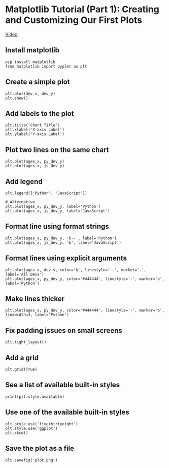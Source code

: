 # Matplotlib Tutorial (Part 1): Creating and Customizing Our First Plots
[Video](https://www.youtube.com/watch?v=UO98lJQ3QGI)

## Install matplotlib
    pip install matplotlib
    from matplotlib import pyplot as plt
    
## Create a simple plot
    plt.plot(dev_x, dev_y)
    plt.show()
    
## Add labels to the plot
    plt.title('Chart Title')
    plt.xlabel('X-axis Label')
    plt.ylabel('Y-axis Label')
    
## Plot two lines on the same chart
    plt.plot(ages_x, py_dev_y)
    plt.plot(ages_x, js_dev_y)
    
## Add legend
    plt.legend(['Python', 'JavaScript'])
    
    # Alternative
    plt.plot(ages_x, py_dev_y, label='Python')
    plt.plot(ages_x, js_dev_y, label='JavaScript')
    
## Format line using format strings
    plt.plot(ages_x, py_dev_y, 'k--', label='Python')
    plt.plot(ages_x, js_dev_y, 'b', label='JavaScript')
    
## Format lines using explicit arguments
    plt.plot(ages_x, dev_y, color='k', linestyle='--', marker='.', label='All Devs')
    plt.plot(ages_x, py_dev_y, color='#444444', linestyle='-', marker='o', label='Python')
    
## Make lines thicker
    plt.plot(ages_x, py_dev_y, color='#444444', linestyle='-', marker='o', linewidth=3, label='Python')
    
## Fix padding issues on small screens
    plt.tight_layout()
    
## Add a grid
    plt.grid(True)
    
## See a list of available built-in styles
    print(plt.style.available)
    
## Use one of the available built-in styles
    plt.style.use('fivethirtyeight')
    plt.style.use('ggplot')
    plt.xkcd()
    
## Save the plot as a file
    plt.savefig('plot.png')
